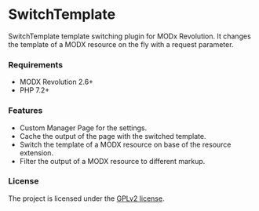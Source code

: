 # SwitchTemplate

SwitchTemplate template switching plugin for MODx Revolution. It changes the
template of a MODX resource on the fly with a request parameter.

### Requirements

* MODX Revolution 2.6+
* PHP 7.2+

### Features

* Custom Manager Page for the settings.
* Cache the output of the page with the switched template.
* Switch the template of a MODX resource on base of the resource extension. 
* Filter the output of a MODX resource to different markup.

### License

The project is licensed under the [GPLv2 license](https://github.com/Jako/SwitchTemplate/LICENSE.md).
